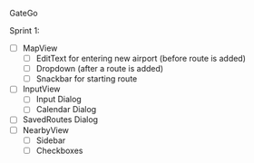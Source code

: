 GateGo

Sprint 1:
- [ ] MapView
    - [ ] EditText for entering new airport (before route is added)
    - [ ] Dropdown (after a route is added)
    - [ ] Snackbar for starting route
- [ ] InputView
    - [ ] Input Dialog
    - [ ] Calendar Dialog
- [ ] SavedRoutes Dialog
- [ ] NearbyView
    - [ ] Sidebar
    - [ ] Checkboxes
